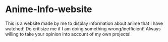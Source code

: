 # Anime-Info-website
This is a website made by me to display information about anime that I have watched!
Do critisize me if I am doing something wrong/inefficient!
Always willing to take your opinion into account of my own projects!
